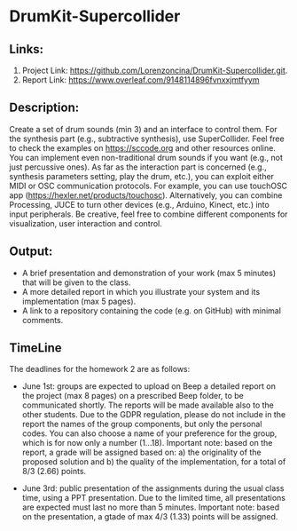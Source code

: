 # DrumKit-Supercollider

## Links:
1. Project Link: https://github.com/Lorenzoncina/DrumKit-Supercollider.git.
2. Report Link: https://www.overleaf.com/9148114896fvnxxjmtfyym

## Description:
Create a set of drum sounds (min 3) and an interface to control them.
For the synthesis part (e.g., subtractive synthesis), use SuperCollider. Feel free to check
the examples on https://sccode.org and other resources online. You can implement even
non-traditional drum sounds if you want (e.g., not just percussive ones).
As far as the interaction part is concerned (e.g., synthesis parameters setting, play the drum,
etc.), you can exploit either MIDI or OSC communication protocols. For example, you can
use touchOSC app (https://hexler.net/products/touchosc). Alternatively, you can combine
Processing, JUCE to turn other devices (e.g., Arduino, Kinect, etc.) into input peripherals.
Be creative, feel free to combine different components for visualization, user interaction and
control.

## Output:
- A brief presentation and demonstration of your work (max 5 minutes) that will be
given to the class.
- A more detailed report in which you illustrate your system and its implementation
(max 5 pages).
- A link to a repository containing the code (e.g. on GitHub) with minimal comments.

## TimeLine
The deadlines for the homework 2 are as follows:

- June 1st: groups are expected to upload on Beep a detailed report on the project (max 8 pages) on a prescribed Beep folder, to be communicated shortly. The reports will be made available also to the other students. Due to the GDPR regulation, please do not include in the report the names of the group components, but only the personal codes. You can also choose a name of your preference for the group, which is for now only a number (1...18).
Important note: based on the report, a grade will be assigned based on: a) the originality of the proposed solution and b) the quality of the implementation, for a total of 8/3 (2.66) points.

- June 3rd: public presentation of the assignments during the usual class time, using a PPT presentation. Due to the limited time, all presentations are expected must last no more than 5 minutes.
Important note: based on the presentation, a gtade of max 4/3 (1.33) points will be assigned.
